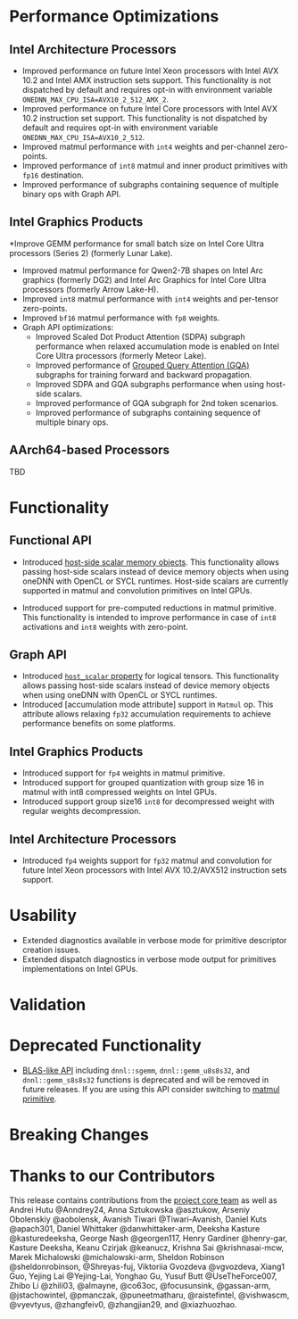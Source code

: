 # Performance Optimizations
## Intel Architecture Processors
* Improved performance on future Intel Xeon processors with Intel AVX 10.2 and Intel AMX instruction sets support.
  This functionality is not dispatched by default and requires opt-in with environment variable `ONEDNN_MAX_CPU_ISA=AVX10_2_512_AMX_2`.
* Improved performance on future Intel Core processors with Intel AVX 10.2 instruction set support. This functionality is not dispatched by default and requires opt-in with environment variable `ONEDNN_MAX_CPU_ISA=AVX10_2_512`.
* Improved matmul performance with `int4` weights and per-channel zero-points.
* Improved performance of `int8` matmul and inner product primitives with `fp16` destination.
* Improved performance of subgraphs containing sequence of multiple binary ops with Graph API.

## Intel Graphics Products
*Improve GEMM performance for small batch size on Intel Core Ultra processors (Series 2) (formerly Lunar Lake).
* Improved matmul performance for Qwen2-7B shapes on Intel Arc graphics (formerly DG2) and Intel Arc Graphics for Intel Core Ultra processors (formerly Arrow Lake-H).
* Improved `int8` matmul performance with `int4` weights and per-tensor zero-points.
* Improved `bf16` matmul performance with `fp8` weights.
* Graph API optimizations:
  * Improved Scaled Dot Product Attention (SDPA) subgraph performance when relaxed accumulation mode is enabled on Intel Core Ultra processors (formerly Meteor Lake).
  * Improved performance of [Grouped Query Attention (GQA)] subgraphs for training forward and backward propagation.
  * Improved SDPA and GQA subgraphs performance when using host-side scalars.
  * Improved performance of GQA subgraph for 2nd token scenarios.
  * Improved performance of subgraphs containing sequence of multiple binary ops.

[Grouped Query Attention (GQA)]: https://uxlfoundation.github.io/oneDNN/v3.10/dev_guide_graph_gqa.html#gqa-for-training-forward-propagation

## AArch64-based Processors
TBD

# Functionality
## Functional API

* Introduced [host-side scalar memory objects]. This functionality allows passing host-side scalars instead of device memory objects when using oneDNN with OpenCL or SYCL runtimes. Host-side scalars are currently supported in matmul and convolution primitives on Intel GPUs.

[host-side scalar memory objects]: https://uxlfoundation.github.io/oneDNN/v3.10/dev_guide_host_side_scalars.html
* Introduced support for pre-computed reductions in matmul primitive. This functionality is intended to improve performance in case of `int8` activations and `int8` weights with zero-point.

## Graph API 

* Introduced [`host_scalar` property] for logical tensors. This functionality allows passing host-side scalars instead of device memory objects when using oneDNN with OpenCL or SYCL runtimes.
* Introduced [accumulation mode attribute] support in `Matmul` op. This attribute allows relaxing `fp32` accumulation requirements to achieve performance benefits on some platforms. 

[`host_scalar` property]: https://uxlfoundation.github.io/oneDNN/v3.10/enum_dnnl_graph_logical_tensor_property_type.html
[accumulation mode]: https://uxlfoundation.github.io/oneDNN/v3.10/dev_guide_op_matmul.html

## Intel Graphics Products
* Introduced support for `fp4` weights in matmul primitive.
* Introduced support for grouped quantization with group size 16 in matmul with int8 compressed weights on Intel GPUs.
* Introduced support group size16 `int8` for decompressed weight with regular weights decompression.

## Intel Architecture Processors
* Introduced `fp4` weights support for `fp32` matmul and convolution  for future Intel Xeon processors with Intel AVX 10.2/AVX512 instruction sets support.

# Usability
* Extended diagnostics available in verbose mode for primitive descriptor creation issues.
* Extended dispatch diagnostics in verbose mode output for primitives implementations on Intel GPUs.

# Validation



# Deprecated Functionality
* [BLAS-like API] including `dnnl::sgemm`, `dnnl::gemm_u8s8s32`, and `dnnl::gemm_s8s8s32` functions is deprecated and will be removed in future releases. If you are using this API consider switching to [matmul primitive].

[BLAS-like API]: https://uxlfoundation.github.io/oneDNN/v3.10/group_dnnl_api_blas.html
[matmul primitive]: https://uxlfoundation.github.io/oneDNN/v3.10/dev_guide_matmul.html

# Breaking Changes


# Thanks to our Contributors
This release contains contributions from the [project core team] as well as Andrei Hutu @Anndrey24, 
Anna Sztukowska @asztukow, Arseniy Obolenskiy @aobolensk, Avanish Tiwari @Tiwari-Avanish, Daniel Kuts @apach301, Daniel Whittaker @danwhittaker-arm, Deeksha Kasture @kasturedeeksha, George Nash @georgen117, Henry Gardiner @henry-gar, Kasture Deeksha, Keanu Czirjak @keanucz, Krishna Sai @krishnasai-mcw, Marek Michalowski @michalowski-arm, Sheldon Robinson @sheldonrobinson, @Shreyas-fuj, Viktoriia Gvozdeva @vgvozdeva, Xiang1 Guo, Yejing Lai @Yejing-Lai, Yonghao Gu, Yusuf Butt @UseTheForce007, Zhibo Li @zhili03, @almayne, @co63oc, @focusunsink, @gassan-arm, @jstachowintel, @pmanczak, @puneetmatharu, @raistefintel, @vishwascm, @vyevtyus, @zhangfeiv0, @zhangjian29, and @xiazhuozhao.

[project core team]: https://github.com/uxlfoundation/oneDNN/blob/rls-v3.10/MAINTAINERS.md
